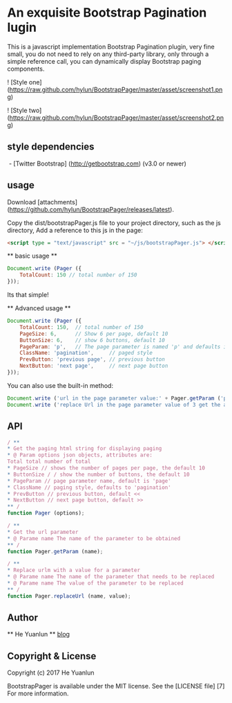 # An exquisite Bootstrap Pagination lugin

This is a javascript implementation Bootstrap Pagination plugin, very fine small, you do not need to rely on any third-party library, only through a simple reference call, you can dynamically display Bootstrap paging components.

! [Style one] (https://raw.github.com/hylun/BootstrapPager/master/asset/screenshot1.png)

! [Style two] (https://raw.github.com/hylun/BootstrapPager/master/asset/screenshot2.png)

## style dependencies
 - [Twitter Bootstrap] (http://getbootstrap.com) (v3.0 or newer)

## usage
Download [attachments] (https://github.com/hylun/BootstrapPager/releases/latest).

Copy the dist/bootstrapPager.js file to your project directory, such as the js directory,
Add a reference to this js in the page:

```html
<script type = "text/javascript" src = "~/js/bootstrapPager.js"> </script>
```

** basic usage **
```javascript
Document.write (Pager ({
    TotalCount: 150 // total number of 150
}));
```
Its that simple!


** Advanced usage **
```javascript
Document.write (Pager ({
    TotalCount: 150,  // total number of 150
    PageSize: 6,      // Show 6 per page, default 10
    ButtonSize: 6,    // show 6 buttons, default 10
    PageParam: 'p',   // The page parameter is named 'p' and defaults is 'page'
    ClassName: 'pagination',     // paged style
    PrevButton: 'previous page', // previous button
    NextButton: 'next page',     // next page button
}));
```

You can also use the built-in method:

```javascript
Document.write ('url in the page parameter value:' + Pager.getParam ('page'));
Document.write ('replace Url in the page parameter value of 3 get the address:' + Pager.replaceUrl ('page', 3));
```


## API
```javascript
/ **
* Get the paging html string for displaying paging
* @ Param options json objects, attributes are:
Total total number of total
* PageSize // shows the number of pages per page, the default 10
* ButtonSize / / show the number of buttons, the default 10
* PageParam // page parameter name, default is 'page'
* ClassName // paging style, defaults to 'pagination'
* PrevButton // previous button, default <<
* NextButton // next page button, default >>
** /
function Pager (options);

/ **
* Get the url parameter
* @ Parame name The name of the parameter to be obtained
** /
function Pager.getParam (name);

/ **
* Replace urlm with a value for a parameter
* @ Parame name The name of the parameter that needs to be replaced
* @ Parame name The value of the parameter to be replaced
** /
function Pager.replaceUrl (name, value);

```

## Author
** He Yuanlun ** [blog](https://my.oschina.net/alun)

## Copyright & License
Copyright (c) 2017 He Yuanlun

BootstrapPager is available under the MIT license. See the [LICENSE file] [7]
For more information.

[7.1]: ./LICENSE.txt